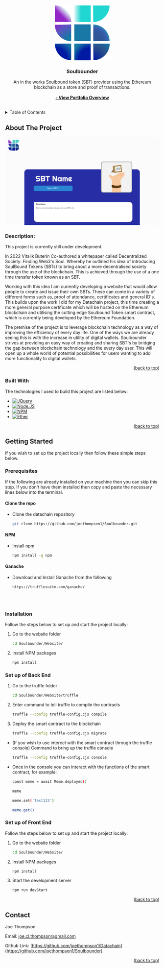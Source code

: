 <!-- Improved compatibility of back to top link: See: https://github.com/othneildrew/Best-README-Template/pull/73 -->
<a name="readme-top"></a>



<!-- PROJECT LOGO -->
<br />
<div align="center">
  <a href="">
    <img src="https://github.com/joethompson1/Soulbounder/blob/main/LogoDesigns/SB%20purple%2Bblue%2Bgradient.svg" alt="Logo" width="180" height="180">
  </a>

  <h3 align="center">Soulbounder</h3>

  <p align="center">
    An in the works Soulbound token (SBT) provider using the Ethereum blockchain as a store and proof of transactions.
    <br />
    <br />
    <a href="https://joethompson.co.uk/projects"><strong>- View Portfolio Overview</strong></a>
    <br />
    <br />
  </p>
</div>



<!-- TABLE OF CONTENTS -->
<details>
  <summary>Table of Contents</summary>
  <ol>
    <li>
      <a href="#about-the-project">About The Project</a>
      <ul>
        <li><a href="#built-with">Built With</a></li>
      </ul>
    </li>
    <li>
      <a href="#getting-started">Getting Started</a>
      <ul>
        <li><a href="#prerequisites">Prerequisites</a></li>
        <li><a href="#installation">Installation</a></li>
      </ul>
    </li>
    <li><a href="#license">License</a></li>
    <li><a href="#contact">Contact</a></li>
  </ol>
</details>



<!-- ABOUT THE PROJECT -->
## About The Project

[![product-screenshot][product-screenshot]](https://joethompson.co.uk/projects)


### Description:
This project is currently still under development.

In 2022 Vitalik Buterin Co-authored a whitepaper called Decentralized Society: Finding Web3's Soul. Whereby he outlined his idea of introducing SoulBound Tokens (SBTs) to bring about a more decentralised society through the use of the blockchain. This is achieved through the use of a one time transfer token known as an SBT.

Working with this idea I am currently developing a website that would allow people to create and issue their own SBTs. These can come in a variety of different forms such as, proof of attendance, certificates and general ID's. This builds upon the work I did for my Datachain project, this time creating a more general purpose certificate which will be hosted on the Ethereum blockchain and utilising the cutting edge Soulbound Token smart contract, which is currently being developed by the Ethereum Foundation.

The premise of the project is to leverage blockchain technology as a way of improving the efficiency of every day life. One of the ways we are already seeing this is with the increase in utility of digital wallets. Soulbounder strives at providing an easy way of creating and sharing SBT's by bridging the gap between blockchain technology and the every day user. This will open up a whole world of potential possibilities for users wanting to add more functionality to digital wallets.




<p align="right">(<a href="#readme-top">back to top</a>)</p>



### Built With

The technologies I used to build this project are listed below:

* [![JQuery][JQuery.com]][JQuery-url]
* [![Node.JS][NodeJS]][NodeJS-url]
* [![NPM][NPM]][NPM-url]
* [![Ether][Ethereum]][Ethereum-url]


<p align="right">(<a href="#readme-top">back to top</a>)</p>



<!-- GETTING STARTED -->
## Getting Started

If you wish to set up the project locally then follow these simple steps below.

### Prerequisites
If the following are already installed on your machine then you can skip this step.
If you don't have them installed then copy and paste the necessary lines below into the terminal.


#### Clone the repo
* Clone the datachain repository
   ```sh
   git clone https://github.com/joethompson1/Soulbounder.git
   ```

#### NPM
* Install npm
  ```sh
  npm install -g npm
  ```


#### Ganache
* Download and Install Ganache from the following
  ```url
  https://trufflesuite.com/ganache/
  ```



<br></br>

### Installation

Follow the steps below to set up and start the project locally:


1. Go to the website folder
   ```sh
   cd Soulbounder/Website/
   ```
2. Install NPM packages
   ```sh
   npm install
   ```


### Set up of Back End

1. Go to the truffle folder
   ```sh
   cd Soulbounder/Website/truffle
   ```
1. Enter command to tell truffle to compile the contracts
   ```sh
   truffle --config truffle-config.cjs compile
   ```
1. Deploy the smart contract to the blockchain
   ```sh
   truffle --config truffle-config.cjs migrate
   ```
* (If you wish to use interect with the smart contract through the truffle console) Command to bring up the truffle console
   ```sh
   truffle --config truffle-config.cjs console
   ```
* Once in the console you can interact with the functions of the smart contract, for example:
   ```sh
   const meme = await Meme.deployed()
   ```
   ```sh
   meme
   ```
   ```sh
   meme.set('Test123')
   ```
   ```sh
   meme.get()
   ```



### Set up of Front End

Follow the steps below to set up and start the project locally:


1. Go to the website folder
   ```sh
   cd Soulbounder/Website/
   ```
2. Install NPM packages
   ```sh
   npm install
   ```
3. Start the development server
   ```sh
   npm run devStart
   ```




<p align="right">(<a href="#readme-top">back to top</a>)</p>







<!-- CONTACT -->
## Contact

Joe Thompson 

Email: joe.cl.thompson@gmail.com

Github Link: [https://github.com/joethompson1/Datachain](https://github.com/joethompson1/Soulbounder)

<p align="right">(<a href="#readme-top">back to top</a>)</p>





<!-- MARKDOWN LINKS & IMAGES -->
[product-screenshot]: LogoDesigns/soulbounderCreateSBT.png
[Next.js]: https://img.shields.io/badge/next.js-000000?style=for-the-badge&logo=nextdotjs&logoColor=white
[Next-url]: https://nextjs.org/
[Hyperledger]: https://img.shields.io/badge/Hyperledger_Fabric-FF0000?style=for-the-badge&logo=Hyperledger&logoColor=black
[Hyperledger-url]: https://www.hyperledger.org/use/fabric/
[NodeJS]: https://img.shields.io/badge/Node.JS-BAB86C?style=for-the-badge&logo=Node.js&logoColor=white
[NodeJS-url]: https://nodejs.org/en/
[MongoDB]: https://img.shields.io/badge/MongoDB-000000?style=for-the-badge&logo=MongoDB&logoColor=white
[MongoDB-url]: https://www.mongodb.com/
[NPM]: https://img.shields.io/badge/NPM-d90166?style=for-the-badge&logo=npm&logoColor=white
[NPM-url]: https://www.npmjs.com/
[Ethereum]: https://img.shields.io/badge/Ethereum-5A5A5A?style=for-the-badge&logo=Ethereum&logoColor=white
[Ethereum-url]: https://www.ethereum.org/
[React.js]: https://img.shields.io/badge/React-20232A?style=for-the-badge&logo=react&logoColor=61DAFB
[React-url]: https://reactjs.org/
[Vue.js]: https://img.shields.io/badge/Vue.js-35495E?style=for-the-badge&logo=vuedotjs&logoColor=4FC08D
[Vue-url]: https://vuejs.org/
[Angular.io]: https://img.shields.io/badge/Angular-DD0031?style=for-the-badge&logo=angular&logoColor=white
[Angular-url]: https://angular.io/
[Svelte.dev]: https://img.shields.io/badge/Svelte-4A4A55?style=for-the-badge&logo=svelte&logoColor=FF3E00
[Svelte-url]: https://svelte.dev/
[Laravel.com]: https://img.shields.io/badge/Laravel-FF2D20?style=for-the-badge&logo=laravel&logoColor=white
[Laravel-url]: https://laravel.com
[Bootstrap.com]: https://img.shields.io/badge/Bootstrap-563D7C?style=for-the-badge&logo=bootstrap&logoColor=white
[Bootstrap-url]: https://getbootstrap.com
[JQuery.com]: https://img.shields.io/badge/jQuery-0769AD?style=for-the-badge&logo=jquery&logoColor=white
[JQuery-url]: https://jquery.com 